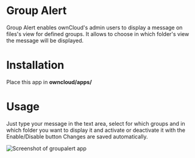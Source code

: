 # Group Alert
Group Alert enables ownCloud's admin users to display a message on files's view for defined groups. It allows to choose in which folder's view the message will be displayed.
# Installation
Place this app in **owncloud/apps/**

# Usage
Just type your message in the text area, select for which groups and in which folder you want to display it and activate or deactivate it with the Enable/Disable button
Changes are saved automatically.

![Screenshot of groupalert app](https://bitbucket.org/zb2oby/groupalert/raw/master/img/screenshot.png)


